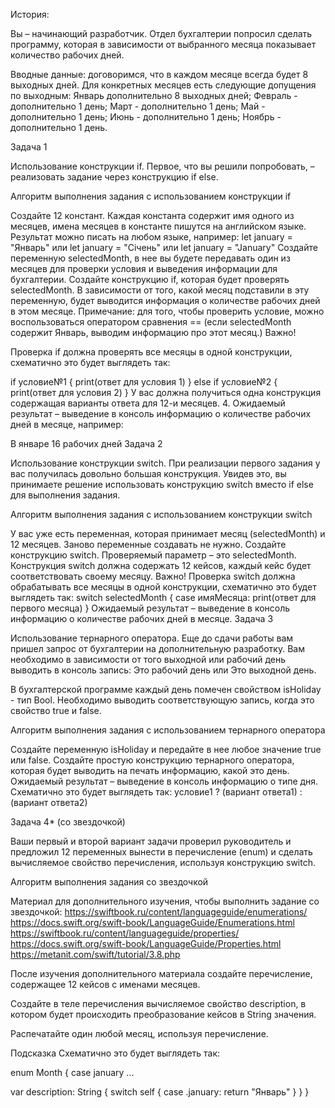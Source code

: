 История:

Вы – начинающий разработчик. Отдел бухгалтерии попросил сделать программу, которая в зависимости от выбранного месяца показывает количество рабочих дней.

Вводные данные: договоримся, что в каждом месяце всегда будет 8 выходных дней.
Для конкретных месяцев есть следующие допущения по выходным:
Январь дополнительно 8 выходных дней;
Февраль - дополнительно 1 день;
Март - дополнительно 1 день;
Май - дополнительно 1 день;
Июнь - дополнительно 1 день;
Ноябрь - дополнительно 1 день.

Задача 1

Использование конструкции if.
Первое, что вы решили попробовать, – реализовать задание через конструкцию if else.

Алгоритм выполнения задания с использованием конструкции if

Создайте 12 констант. Каждая константа содержит имя одного из месяцев, имена месяцев в константе пишутся на английском языке. Результат можно писать на любом языке, например:
let january = "Январь"
или
let january = "Січень"
или
let january = "January"
Создайте переменную selectedMonth, в нее вы будете передавать один из месяцев для проверки условия и выведения информации для бухгалтерии.
Создайте конструкцию if, которая будет проверять selectedMonth. В зависимости от того, какой месяц подставили в эту переменную, будет выводится информация о количестве рабочих дней в этом месяце.
Примечание: для того, чтобы проверить условие, можно воспользоваться оператором сравнения == (если selectedMonth содержит Январь, выводим информацию про этот месяц.)
Важно!

Проверка if должна проверять все месяцы в одной конструкции, схематично это будет выглядеть так:

if условие№1 {
    print(ответ для условия 1)
} else if условие№2 {
    print(ответ для условия 2)
}
У вас должна получиться одна конструкция содержащая варианты ответа для 12-и месяцев.
4. Ожидаемый результат – выведение в консоль информацию о количестве рабочих дней в месяце, например:

В январе 16 рабочих дней
Задача 2

Использование конструкции switch.
При реализации первого задания у вас получилась довольно большая конструкция. Увидев это, вы принимаете решение использовать конструкцию switch вместо if else для выполнения задания.

Алгоритм выполнения задания с использованием конструкции switch

У вас уже есть переменная, которая принимает месяц (selectedMonth) и 12 месяцев. Заново переменные создавать не нужно.
Создайте конструкцию switch. Проверяемый параметр – это selectedMonth. Конструкция switch должна содержать 12 кейсов, каждый кейс будет соответствовать своему месяцу.
Важно! Проверка switch должна обрабатывать все месяцы в одной конструкции, схематично это будет выглядеть так:
switch selectedMonth {
    case имяМесяца:
        print(ответ для первого месяца)
}
Ожидаемый результат – выведение в консоль информацию о количестве рабочих дней в месяце.
Задача 3

Использование тернарного оператора.
Еще до сдачи работы вам пришел запрос от бухгалтерии на дополнительную разработку.
Вам необходимо в зависимости от того выходной или рабочий день выводить в консоль запись:
Это рабочий день или Это выходной день.

В бухгалтерской программе каждый день помечен свойством isHoliday - тип Bool. Необходимо выводить соответствующую запись, когда это свойство true и false.

Алгоритм выполнения задания с использованием тернарного оператора

Создайте переменную isHoliday и передайте в нее любое значение true или false.
Создайте простую конструкцию тернарного оператора, которая будет выводить на печать информацию, какой это день.
Ожидаемый результат – выведение в консоль информацию о типе дня.
Схематично это будет выглядеть так:
условие1 ? (вариант ответа1) : (вариант ответа2)

Задача 4* (со звездочкой)

Ваши первый и второй вариант задачи проверил руководитель и предложил 12 переменных вынести в перечисление (enum) и сделать вычисляемое свойство перечисления, используя конструкцию switch.

Алгоритм выполнения задания со звездочкой

Материал для дополнительного изучения, чтобы выполнить задание со звездочкой:
https://swiftbook.ru/content/languageguide/enumerations/
https://docs.swift.org/swift-book/LanguageGuide/Enumerations.html
https://swiftbook.ru/content/languageguide/properties/
https://docs.swift.org/swift-book/LanguageGuide/Properties.html https://metanit.com/swift/tutorial/3.8.php

После изучения дополнительного материала создайте перечисление, содержащее 12 кейсов с именами месяцев.

Создайте в теле перечисления вычисляемое свойство description, в котором будет происходить преобразование кейсов в String значения.

Распечатайте один любой месяц, используя перечисление.

Подсказка
Схематично это будет выглядеть так:

enum Month {
   case january
   ...

   var description: String { 
        switch self { 
             case .january: return "Январь"
	    }
   }
} 
